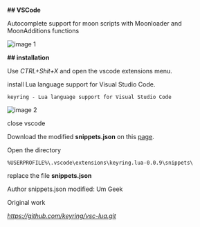 **## VSCode**

Autocomplete support for moon scripts with Moonloader and MoonAdditions functions

![image 1](https://i62.servimg.com/u/f62/19/64/32/02/screen48.jpg)

**## installation**

Use _CTRL+Shit+X_ and open the vscode extensions menu.

install Lua language support for Visual Studio Code. 

`keyring - Lua language support for Visual Studio Code`

![image 2](https://i62.servimg.com/u/f62/19/64/32/02/screen49.jpg)

close vscode

Download the modified **snippets.json** on this [page](https://github.com/UmGeek/snippets-moonloader-for-vscode). 

Open the directory 

`%USERPROFILE%\.vscode\extensions\keyring.lua-0.0.9\snippets\`

replace the file **snippets.json**


Author snippets.json modified: Um Geek

Original work

*https://github.com/keyring/vsc-lua.git*
